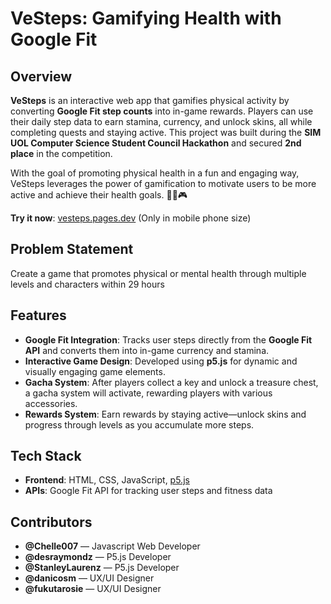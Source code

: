 # VeSteps: Gamifying Health with Google Fit

## Overview

**VeSteps** is an interactive web app that gamifies physical activity by converting **Google Fit step counts** into in-game rewards. Players can use their daily step data to earn stamina, currency, and unlock skins, all while completing quests and staying active. This project was built during the **SIM UOL Computer Science Student Council Hackathon** and secured **2nd place** in the competition.

With the goal of promoting physical health in a fun and engaging way, VeSteps leverages the power of gamification to motivate users to be more active and achieve their health goals. 🏃‍♂️🎮

**Try it now**: [vesteps.pages.dev](https://vesteps.pages.dev) (Only in mobile phone size)

## Problem Statement

Create a game that promotes physical or mental health through multiple levels and characters within 29 hours

## Features

- **Google Fit Integration**: Tracks user steps directly from the **Google Fit API** and converts them into in-game currency and stamina.
- **Interactive Game Design**: Developed using **p5.js** for dynamic and visually engaging game elements.
- **Gacha System**: After players collect a key and unlock a treasure chest, a gacha system will activate, rewarding players with various accessories.
- **Rewards System**: Earn rewards by staying active—unlock skins and progress through levels as you accumulate more steps.

## Tech Stack

- **Frontend**: HTML, CSS, JavaScript, [p5.js](https://p5js.org/)
- **APIs**: Google Fit API for tracking user steps and fitness data

## Contributors

- **@Chelle007** — Javascript Web Developer
- **@desraymondz** — P5.js Developer
- **@StanleyLaurenz** — P5.js Developer
- **@danicosm** — UX/UI Designer
- **@fukutarosie** — UX/UI Designer
